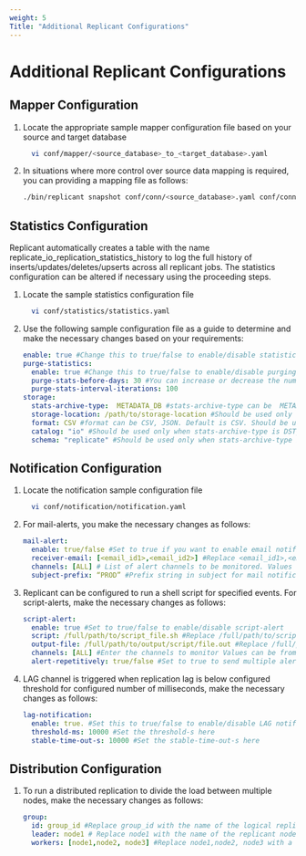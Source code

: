 ```yaml
---
weight: 5
Title: "Additional Replicant Configurations"
---
```


# Additional Replicant Configurations

## Mapper Configuration

1. Locate the appropriate sample mapper configuration file based on your source and target database
    ```BASH
      vi conf/mapper/<source_database>_to_<target_database>.yaml
    ```
2. In situations where more control over source data mapping is required, you can providing a mapping file as follows:
    ```BASH
    ./bin/replicant snapshot conf/conn/<source_database>.yaml conf/conn/<target_database>.yaml --map <source>_to_<target>.yaml
    ```

## Statistics Configuration

Replicant automatically creates a table with the name replicate_io_replication_statistics_history to log the full history of inserts/updates/deletes/upserts across all replicant jobs. The statistics  configuration can be altered if necessary using the proceeding steps.

1. Locate the sample statistics configuration file
    ```BASH
      vi conf/statistics/statistics.yaml
    ```

2. Use the following sample configuration file as a guide to determine and make the necessary changes based on your requirements:

    ```YAML
    enable: true #Change this to true/false to enable/disable statistics logging
    purge-statistics:
      enable: true #Change this to true/false to enable/disable purging of replication statistics history
      purge-stats-before-days: 30 #You can increase or decrease the number of days the stats history is stored
      purge-stats-interval-iterations: 100
    storage:
      stats-archive-type:  METADATA_DB #stats-archive-type can be  METADATA_DB, FILE_SYSTEM, DST_DB
      storage-location: /path/to/storage-location #Should be used only when stats-archive-type is FILE_SYSTEM
      format: CSV #format can be CSV, JSON. Default is CSV. Should be used only when stats-archive-type is FILE_SYSTEM
      catalog: "io" #Should be used only when stats-archive-type is DST_DB
      schema: "replicate" #Should be used only when stats-archive-type is DST_DB
    ```


## Notification Configuration

1. Locate the notification sample configuration file
    ```BASH
      vi conf/notification/notification.yaml
    ```
2. For mail-alerts, you make the necessary changes as follows:

    ```YAML
    mail-alert:
      enable: true/false #Set to true if you want to enable email notifications
      receiver-email: [<email_id1>,<email_id2>] #Replace <email_id1>,<email_id2> with a list of comma separated email IDs that will receive the notification
      channels: [ALL] # List of alert channels to be monitored. Values can be from [ALL, GENERAL, LAG, WARNING, RETRY_FAILURE, SNAPSHOT_COMPLETE, SNAPSHOT_SUMMARY]
      subject-prefix: “PROD” #Prefix string in subject for mail notification
    ```

3. Replicant can be configured to run a shell script for specified events. For script-alerts, make the necessary changes as follows:   

    ```YAML
    script-alert:
      enable: true #Set to true/false to enable/disable script-alert
      script: /full/path/to/script_file.sh #Replace /full/path/to/script_file with the path to the script file
      output-file: /full/path/to/output/script/file.out #Replace /full/path/to/output/script/file with the path of the file where the output of the script will be written to
      channels: [ALL] #Enter the channels to monitor Values can be from [ALL, GENERAL, LAG, WARNING, RETRY_FAILURE, SNAPSHOT_COMPLETE, SNAPSHOT_SUMMARY]
      alert-repetitively: true/false #Set to true to send multiple alerts of the same job
    ```

4. LAG channel is triggered when replication lag is below configured threshold for configured number of milliseconds, make the necessary changes as follows:
    ```YAML
    lag-notification:
      enable: true. #Set this to true/false to enable/disable LAG notification channel
      threshold-ms: 10000 #Set the threshold-s here
      stable-time-out-s: 10000 #Set the stable-time-out-s here
    ```




## Distribution Configuration

1. To run a distributed replication to divide the load between multiple nodes, make the necessary changes as follows:
    ```YAML
    group:
      id: group_id #Replace group_id with the name of the logical replication group
      leader: node1 # Replace node1 with the name of the replicant node acting as leader
      workers: [node1,node2, node3] #Replace node1,node2, node3 with a list of the replicant ids involved in the distributed replication.

    ```
